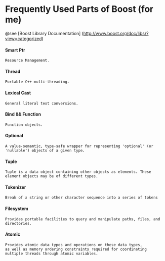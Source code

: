 #  Frequently Used Parts of Boost (for me)

@see [Boost Library Documentation] (http://www.boost.org/doc/libs/?view=categorized)

#### Smart Ptr
```
Resource Management.
```
#### Thread
```
Portable C++ multi-threading.
```
#### Lexical Cast
```
General literal text conversions.
```
#### Bind && Function
```
Function objects.
```
#### Optional
```
A value-semantic, type-safe wrapper for representing 'optional' (or 'nullable') objects of a given type.
```
#### Tuple
```
Tuple is a data object containing other objects as elements. These element objects may be of different types.
```
#### Tokenizer
```
Break of a string or other character sequence into a series of tokens
```
#### Filesystem
```
Provides portable facilities to query and manipulate paths, files, and directories.
```
#### Atomic
```
Provides atomic data types and operations on these data types, 
as well as memory ordering constraints required for coordinating multiple threads through atomic variables.
```
